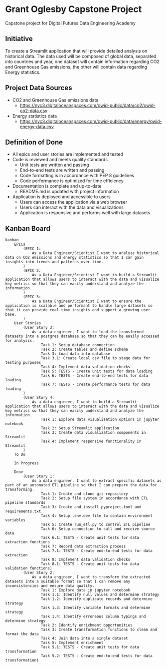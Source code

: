 # Grant Oglesby Capstone Project
Capstone project for Digital Futures Data Engineering Academy

## Initiative
To create a Streamlit application that will provide detailed analysis on historical data. The data used will be composed of global data, separated into countries and year, one dataset will contain information regarding CO2 and Greenhouse Gas emissions, the other will contain data regarding Energy statistics.

## Project Data Sources
- CO2 and Greenhouse Gas emissions data
  - https://nyc3.digitaloceanspaces.com/owid-public/data/co2/owid-co2-data.csv
- Energy statistics data
  - https://nyc3.digitaloceanspaces.com/owid-public/data/energy/owid-energy-data.csv

## Definition of Done
- All epics and user stories are implemented and tested
- Code is reviewed and meets quality standards
  - Unit tests are written and passing
  - End-to-end tests are written and passing
  - Code formatting is in accordance with PEP 8 guidelines
  - Code performance is optimized for time efficiency
- Documentation is complete and up-to-date
  - README.md is updated with project information
- Application is deployed and accessible to users
  - Users can access the application via a web browser
  - Users can interact with the data and visualizations
  - Application is responsive and performs well with large datasets

## Kanban Board
```mermaid
kanban
    EPICs
        (EPIC 1:
            As a Data Engineer/Scientist I want to analyze historical data on CO2 emissions and energy statistics so that I can gain insights into trends and patterns over time.
        )
        (EPIC 2:
            As a Data Engineer/Scientist I want to build a Streamlit application that allows users to interact with the data and visualize key metrics so that they can easily understand and analyze the information.
        )
        (EPIC 3:
            As a Data Engineer/Scientist I want to ensure the application is scalable and performant to handle large datasets so that it can provide real-time insights and support a growing user base.
        )
    User Stories
        (User Story 3:
            As a data engineer, I want to load the transformed datasets into a postgres database so that they can be easily accessed for analysis.
                Task 1: Setup database connection
                Task 2: Create tables and define schema
                Task 3: Load data into database
                Task 3.1: Create local csv file to stage data for testing purposes
                Task 4: Implement data validation checks
                Task 5: TESTS - Create unit tests for data loading
                Task 6: TESTS - Create end-to-end tests for data loading
                Task 7: TESTS - Create performance tests for data loading
        )
        (User Story 4:
            As a data engineer, I want to build a Streamlit application that allows users to interact with the data and visualize key metrics so that they can easily understand and analyze the information.
                Task 1: Explore data visualisation options in jupyter notebook
                Task 2: Setup Streamlit application
                Task 3: Create data visualization components in Streamlit
                Task 4: Implement responsive functionality in Streamlit
        )
    To Do 
                        
    In Progress 

    Done 
        (User Story 1:
            As a data engineer, I want to extract specific datasets as part of an automated ETL pipeline so that I can prepare the data for transforming.
                Task 1: Create and clone git repository
                Task 2: Setup file system in accordance with ETL pipeline standards
                Task 3: Create and install pyproject.toml and requirements.txt
                Task 4: Setup .env.dev file to contain environment variables
                Task 5: Create run_etl.py to control ETL pipeline
                Task 6: Setup connection to call and receive source data
                Task 6.1: TESTS - Create unit tests for data extraction functions
                Task 7: Record data extraction process
                Task 7.1: TESTS - Create end-to-end tests for data extraction
                Task 8: Implement data validation checks
                Task 8.1: TESTS - Create unit tests for data validation functions)
        (User Story 2:
            As a data engineer, I want to transform the extracted datasets into a suitable format so that I can remove any inconsistencies and ensure data quality.
                Task 1: Explore data in jupyter notebook
                Task 1.1: Identify null values and determine strategy
                Task 1.2: Identify duplicate records and determine strategy
                Task 1.3: Identify variable formats and determine strategy
                Task 1.4: Identify erroneous column typings and determine strategy
                Task 2: Identify enrichment opportunities
                Task 3: Create transformation functions to clean and format the data
                Task 4: Join data into a single dataset
                Task 5: Implement enrichment
                Task 5.1: TESTS - Create unit tests for data transformation
                Task 5.2: TESTS - Create end-to-end tests for data transformation)
